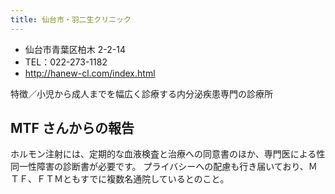 ```yaml
---
title: 仙台市・羽二生クリニック
---
```


- 仙台市青葉区柏木 2-2-14
- TEL：022-273-1182
- <http://hanew-cl.com/index.html>

特徴／小児から成人までを幅広く診療する内分泌疾患専門の診療所

## MTF さんからの報告

ホルモン注射には、定期的な血液検査と治療への同意書のほか、専門医による性同一性障害の診断書が必要です。
プライバシーへの配慮も行き届いており、ＭＴＦ、ＦＴＭともすでに複数名通院しているとのこと。
